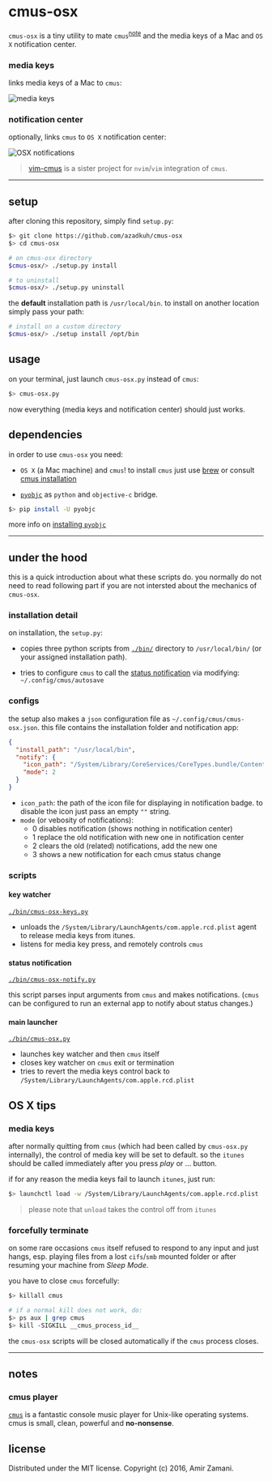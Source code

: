 # cmus-osx

`cmus-osx` is a tiny utility to mate `cmus`<sup>[note](#cmus-player)</sup> and
the media keys of a Mac and `OS X` notification center.

### media keys
links media keys of a Mac to `cmus`:

 ![media keys](https://cloud.githubusercontent.com/assets/6501462/14425436/7d69fd8c-fffc-11e5-93ac-3ee26ba6e299.png)

### notification center
optionally, links `cmus` to `OS X` notification center:


 ![OSX notifications](https://cloud.githubusercontent.com/assets/6501462/14425409/59c41d68-fffc-11e5-9d8b-a5d9a9a4c22d.gif)


> [vim-cmus](https://github.com/azadkuh/vim-cmus) is a sister project for
> `nvim`/`vim` integration of `cmus`.

----

## setup
after cloning this repository, simply find `setup.py`:

```bash
$> git clone https://github.com/azadkuh/cmus-osx
$> cd cmus-osx

# on cmus-osx directory
$cmus-osx/> ./setup.py install

# to uninstall
$cmus-osx/> ./setup.py uninstall

```

the **default** installation path is `/usr/local/bin`.
to install on another location simply pass your path:
```bash
# install on a custom directory
$cmus-osx/> ./setup install /opt/bin
```

## usage
on your terminal, just launch `cmus-osx.py` instead of `cmus`:
```bash
$> cmus-osx.py
```

now everything (media keys and notification center) should just works.

## dependencies
in order to use `cmus-osx` you need:

- `OS X` (a Mac machine) and `cmus`! to install `cmus` just use
[brew](http://brew.sh/) or consult
[cmus installation](https://cmus.github.io/#documentation)

- [`pyobjc`](https://en.wikipedia.org/wiki/PyObjC) as `python` and
`objective-c` bridge.
```bash
$> pip install -U pyobjc
```
more info on [installing `pyobjc`](http://pythonhosted.org/pyobjc/install.html)

----


## under the hood
this is a quick introduction about what these scripts do. you normally do not
need to read following part if you are not intersted about the mechanics of
`cmus-osx`.

### installation detail
on installation, the `setup.py`:

- copies three python scripts from [`./bin/`](./bin/) directory to
`/usr/local/bin/` (or your assigned installation path).

- tries to configure `cmus` to call the [status
notification](#status-notification) via modifying:
`~/.config/cmus/autosave`


### configs
the setup also makes a `json` configuration file as
`~/.config/cmus/cmus-osx.json`.
this file contains the installation folder and notification app:
```json
{
  "install_path": "/usr/local/bin",
  "notify": {
    "icon_path": "/System/Library/CoreServices/CoreTypes.bundle/Contents/Resources/Actions.icns",
    "mode": 2
  }
}
```

- `icon_path`: the path of the icon file for displaying in notification badge.
 to disable the icon just pass an empty `""` string.
- `mode` (or vebosity of notifications):
  *  0 disables notification (shows nothing in notification center)
  *  1 replace the old notification with new one in notification center
  *  2 clears the old (related) notifications, add the new one
  *  3 shows a new notification for each cmus status change


### scripts

#### key watcher
[`./bin/cmus-osx-keys.py`](./bin/cmus-osx-keys.py)

- unloads the `/System/Library/LaunchAgents/com.apple.rcd.plist` agent to
release media keys from itunes.
- listens for media key press, and remotely controls `cmus`

#### status notification
[`./bin/cmus-osx-notify.py`](./bin/cmus-osx-notify.py)

this script parses input arguments from `cmus` and makes notifications.
(`cmus` can be configured to run an external app to notify about status changes.)

#### main launcher
[`./bin/cmus-osx.py`](./bin/cmus-osx.py)

- launches key watcher and then `cmus` itself
- closes key watcher on `cmus` exit or termination
- tries to revert the media keys control back to
`/System/Library/LaunchAgents/com.apple.rcd.plist`


## OS X tips

### media keys
after normally quitting from `cmus` (which had been called by `cmus-osx.py`
internally), the control of media key will be set to default. so the
`itunes` should be called immediately after you press *play* or … button.

if for any reason the media keys fail to launch `itunes`, just run:
```bash
$> launchctl load -w /System/Library/LaunchAgents/com.apple.rcd.plist
```

> please note that `unload` takes the control off from `itunes`

### forcefully terminate
on some rare occasions `cmus` itself refused to respond to any input and just hangs,
esp. playing files from a lost `cifs`/`smb` mounted folder or after resuming
your machine from *Sleep Mode*.

you have to close `cmus` forcefully:
```bash
$> killall cmus

# if a normal kill does not work, do:
$> ps aux | grep cmus
$> kill -SIGKILL __cmus_process_id__
```
the `cmus-osx` scripts will be closed automatically if the `cmus` process
closes.


---


## notes

### cmus player
[`cmus`](https://cmus.github.io/) is a fantastic console music player for Unix-like operating systems.
cmus is small, clean, powerful and **no-nonsense**.



## license
Distributed under the MIT license. Copyright (c) 2016, Amir Zamani.

